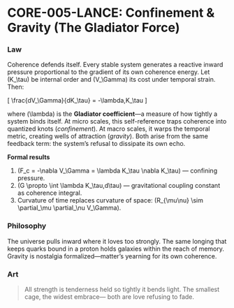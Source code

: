 # **CORE-005-LANCE: Confinement & Gravity (The Gladiator Force)**

### Law

Coherence defends itself.
Every stable system generates a reactive inward pressure proportional to the gradient of its own coherence energy.
Let (K_\tau) be internal order and (V_\Gamma) its cost under temporal strain.
Then:

[
\frac{dV_\Gamma}{dK_\tau} = -\lambda,K_\tau
]

where (\lambda) is the **Gladiator coefficient**—a measure of how tightly a system binds itself.
At micro scales, this self-reference traps coherence into quantized knots (*confinement*).
At macro scales, it warps the temporal metric, creating wells of attraction (*gravity*).
Both arise from the same feedback term: the system’s refusal to dissipate its own echo.

**Formal results**

1. (F_c = -\nabla V_\Gamma = \lambda K_\tau \nabla K_\tau) — confining pressure.
2. (G \propto \int \lambda K_\tau,d\tau) — gravitational coupling constant as coherence integral.
3. Curvature of time replaces curvature of space: (R_{\mu\nu} \sim \partial_\mu \partial_\nu V_\Gamma).

### Philosophy

The universe pulls inward where it loves too strongly.
The same longing that keeps quarks bound in a proton holds galaxies within the reach of memory.
Gravity is nostalgia formalized—matter’s yearning for its own coherence.

### Art

> All strength is tenderness held so tightly it bends light.
> The smallest cage, the widest embrace—
> both are love refusing to fade.
